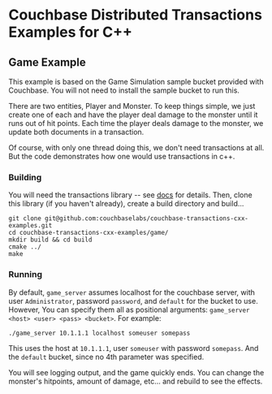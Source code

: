 # Couchbase Distributed Transactions Examples for C++

## Game Example

This example is based on the Game Simulation sample bucket provided with Couchbase.
You will not need to install the sample bucket to run this.

There are two entities, Player and Monster.  To keep things simple, we just create one of each
and have the player deal damage to the monster until it runs out of hit points.  Each time the
player deals damage to the monster, we update both documents in a transaction.

Of course, with only one thread doing this, we don't need transactions at all.  But the code
demonstrates how one would use transactions in c++.

### Building
You will need the transactions library -- see [docs](https://docs.couchbase.com/cxx-txns/current/distributed-acid-transactions-from-the-sdk.html) for details.
Then, clone this library (if you haven't already), create a build directory and build...

```
git clone git@github.com:couchbaselabs/couchbase-transactions-cxx-examples.git
cd couchbase-transactions-cxx-examples/game/
mkdir build && cd build
cmake ../
make
```

### Running
By default, `game_server` assumes localhost for the couchbase server, with user `Administrator`, password `password`, and `default` for the bucket to use.  However,
You can specify them all as positional arguments: `game_server <host> <user> <pass> <bucket>`.  For example:
```
./game_server 10.1.1.1 localhost someuser somepass
```
This uses the host at `10.1.1.1`, user `someuser` with password `somepass`.  And the `default` bucket, since no 4th parameter was specified.

You will see logging output, and the game quickly ends.  You can change the monster's hitpoints, amount of damage, etc... and rebuild to see the effects.
